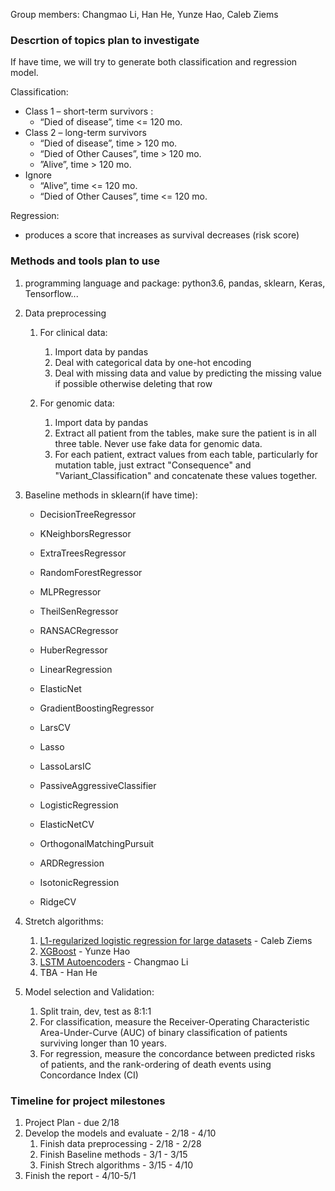 Group members: Changmao Li, Han He,  Yunze Hao, Caleb Ziems 

### Descrtion of topics plan to investigate

If have time, we will try to generate both classification and regression model.

Classification:

- Class 1 – short-term survivors : 
  - “Died of disease”, time <= 120 mo.
- Class 2 – long-term survivors
  - “Died of disease”, time > 120 mo.
  - “Died of Other Causes”, time > 120 mo.
  -  ”Alive”, time > 120 mo.
- Ignore
  - “Alive”, time <= 120 mo.
  -  “Died of Other Causes”, time <= 120 mo.

Regression:

- produces a score  that increases as survival decreases (risk score)

### Methods and tools plan to use

1. programming language and package: python3.6, pandas, sklearn, Keras, Tensorflow... 

2. Data preprocessing

   1. For clinical data:

      1. Import data by pandas
      2. Deal with categorical data by one-hot encoding
      3. Deal with missing data and value by predicting the missing value if possible otherwise deleting that row

   2. For genomic data:

      1. Import data by pandas
      2. Extract all patient from the tables, make sure the patient is in all three table. Never use fake data for genomic data.
      3. For each patient, extract values from each table, particularly for mutation table, just extract "Consequence" and "Variant_Classification" and concatenate these values together.

3. Baseline methods in sklearn(if have time):

   - DecisionTreeRegressor

   - KNeighborsRegressor
   - ExtraTreesRegressor
   - RandomForestRegressor
   - MLPRegressor
   - TheilSenRegressor
   - RANSACRegressor
   - HuberRegressor
   - LinearRegression
   - ElasticNet
   - GradientBoostingRegressor
   - LarsCV
   - Lasso
   - LassoLarsIC    
   - PassiveAggressiveClassifier
   - LogisticRegression
   - ElasticNetCV
   - OrthogonalMatchingPursuit
   - ARDRegression
   - IsotonicRegression
   - RidgeCV

4. Stretch algorithms:

   1. [L1-regularized logistic regression for large datasets]( https://ai.stanford.edu/~ang/papers/aaai06-l1logisticregression.pdf)  - Caleb Ziems
   2. [XGBoost](https://arxiv.org/abs/1603.02754) - Yunze Hao
   3. [LSTM Autoencoders](https://arxiv.org/abs/1502.04681)  -  Changmao Li
   4. TBA - Han He

5. Model selection and Validation:
   1. Split train, dev, test as 8:1:1
   2. For classification, measure the Receiver-Operating Characteristic Area-Under-Curve (AUC)
      of binary classification of patients surviving longer than 10 years.
   3. For regression, measure the concordance between predicted risks of patients,
      and the rank-ordering of death events using Concordance Index (CI) 

   

### Timeline for project milestones

1. Project Plan - due 2/18
2. Develop the models and evaluate - 2/18 - 4/10
   1. Finish data preprocessing - 2/18 - 2/28
   2. Finish Baseline methods - 3/1 - 3/15
   3. Finish Strech algorithms - 3/15 - 4/10
3. Finish the report - 4/10-5/1





